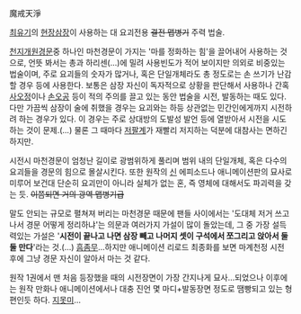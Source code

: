 魔戒天淨

[최유기](%EC%B5%9C%EC%9C%A0%EA%B8%B0.md)의 [현장삼장](%ED%98%84%EC%9E%A5%20%EC%82%BC%EC%9E%A5.md)이 사용하는 대 요괴전용 <del>결전
맵병기</del> 주력 법술.

[천지개원경문](%EC%B2%9C%EC%A7%80%EA%B0%9C%EC%9B%90%EA%B2%BD%EB%AC%B8.md)중 하나인
마천경문이 가지는 '마를 정화하는 힘'을 끌어내어 사용하는 것으로, 언뜻 봐서는 총과 하리센(...)에 밀려 사용빈도가 적어 보이지만 의외로
비중있는 법술이며, 주로 요괴들의 숫자가 많거나, 혹은 단일개체라도 총 정도로는 손 쓰기가 난감할 경우 등에 사용한다. 보통은 삼장 자신이
독자적으로 상황을 판단해서 사용하나 간혹 [사오정](%EC%82%AC%EC%98%A4%EC%A0%95.md)이나
[손오공](%EC%86%90%EC%98%A4%EA%B3%B5.md) 등이 적의 주의를 끌고 있는 동안 법술을 시전, 발동하는 때도
있다.  
다만 가끔씩 삼장이 술에 취했을 경우는 요괴와는 하등 상관없는 민간인에게까지 시전하려 하는 경우가 있다. 이 경우는 주로 상대방의 도발성
발언 등에 열받아서 시전을 시도하는 것이 문제.(...) 물론 그 때마다
[저팔계](%EC%A0%80%ED%8C%94%EA%B3%84%28%EC%B5%9C%EC%9C%A0%EA%B8%B0%29.md)가 재빨리
저지하는 덕분에 대참사는 면하긴 하지만.

시전시 마천경문이 엄청난 길이로 광범위하게 풀리며 범위 내의 단일개체, 혹은 다수의 요괴들을 경문의 힘으로 몰살시킨다. 또한 원작의
[신](%EC%8B%A0%28%EC%B5%9C%EC%9C%A0%EA%B8%B0%29.md) 에피소드나 애니메이션판의 묘사로 미루어
보건대 단순히 요괴만이 아니라 실체가 없는 혼, 즉 영체에 대해서도 파괴력을 갖는 듯. <del>이쯤되면 거의 광역 맵병기급</del>

말도 안되는 규모로 펼쳐져 버리는 마천경문 때문에 팬들 사이에서는 '도대체 저거 쓰고나서 경문 어떻게 정리하냐'는 의문과 여러가지 가설이
많이 돌았는데, 그 중 가장 설득력있는 가설은 '**시전이 끝나고 나면 삼장 빼고 나머지 셋이 구석에서 쪼그리고 앉아서 둘둘 만다**'라는
것.(...) [흠좀무](%ED%9D%A0%EC%A2%80%EB%AC%B4.md)...하지만 애니메이션 리로드 최종화를 보면 마계천정
시전 후에 그냥 경문 자신이 알아서 마는 것 같다.

원작 1권에서 맨 처음 등장했을 때의 시전장면이 가장 간지나게 묘사...되었으나 이후에는 원작 만화나 애니메이션에서나 대충 진언 몇
마디+발동장면 정도로 땜빵되고 있는 형편인듯 하다. [지못미](%EC%A7%80%EB%AA%BB%EB%AF%B8.md)...  

